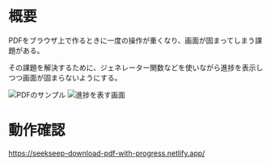 # 概要

PDFをブラウザ上で作るときに一度の操作が重くなり、画面が固まってしまう課題がある。

その課題を解決するために、ジェネレーター関数などを使いながら進捗を表示しつつ画面が固まらないようにする。

![PDFのサンプル](https://user-images.githubusercontent.com/5842216/236788322-197a2d69-e46c-48b6-89af-e7404acd1aac.png)
![進捗を表す画面](https://user-images.githubusercontent.com/5842216/236788333-ce609aad-8375-467b-8c98-7e57d2f28c12.gif)

# 動作確認

https://seekseep-download-pdf-with-progress.netlify.app/

